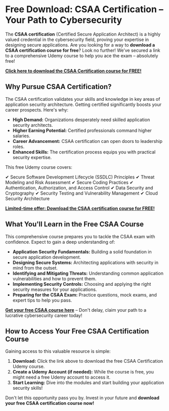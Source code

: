 # Free Download: CSAA Certification – Your Path to Cybersecurity

The **CSAA certification** (Certified Secure Application Architect) is a highly valued credential in the cybersecurity field, proving your expertise in designing secure applications. Are you looking for a way to **download a CSAA certification course for free**? Look no further! We’ve secured a link to a comprehensive Udemy course to help you ace the exam – absolutely free!

[**Click here to download the CSAA Certification course for FREE!**](https://udemywork.com/csaa-certification)

## Why Pursue CSAA Certification?

The CSAA certification validates your skills and knowledge in key areas of application security architecture. Getting certified significantly boosts your career prospects. Here's why:

*   **High Demand:** Organizations desperately need skilled application security architects.
*   **Higher Earning Potential:** Certified professionals command higher salaries.
*   **Career Advancement:** CSAA certification can open doors to leadership roles.
*   **Enhanced Skills:** The certification process equips you with practical security expertise.

This free Udemy course covers:

✔ Secure Software Development Lifecycle (SSDLC) Principles
✔ Threat Modeling and Risk Assessment
✔ Secure Coding Practices
✔ Authentication, Authorization, and Access Control
✔ Data Security and Cryptography
✔ Security Testing and Vulnerability Management
✔ Cloud Security Architecture

[**Limited-time offer: Download the CSAA certification course for FREE!**](https://udemywork.com/csaa-certification)

## What You'll Learn in the Free CSAA Course

This comprehensive course prepares you to tackle the CSAA exam with confidence. Expect to gain a deep understanding of:

*   **Application Security Fundamentals:** Building a solid foundation in secure application development.
*   **Designing Secure Systems:** Architecting applications with security in mind from the outset.
*   **Identifying and Mitigating Threats:** Understanding common application vulnerabilities and how to prevent them.
*   **Implementing Security Controls:** Choosing and applying the right security measures for your applications.
*   **Preparing for the CSAA Exam:** Practice questions, mock exams, and expert tips to help you pass.

**[Get your free CSAA course here](https://udemywork.com/csaa-certification)** – Don't delay, claim your path to a lucrative cybersecurity career today!

## How to Access Your Free CSAA Certification Course

Gaining access to this valuable resource is simple:

1.  **Download:** Click the link above to download the free CSAA Certification Udemy course.
2.  **Create a Udemy Account (if needed):** While the course is free, you might need a free Udemy account to access it.
3.  **Start Learning:** Dive into the modules and start building your application security skills!

Don't let this opportunity pass you by. Invest in your future and **download your free CSAA certification course now!**

